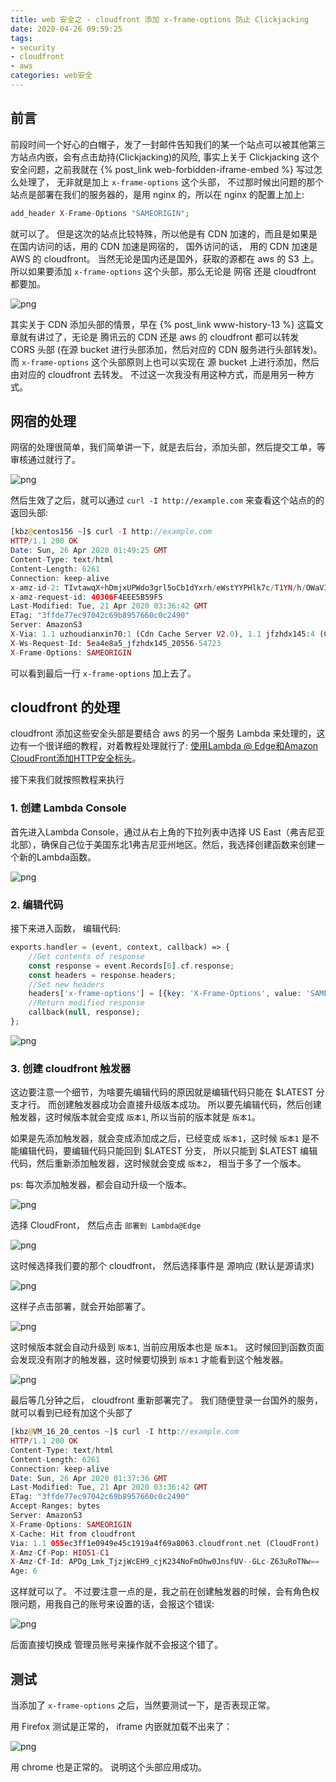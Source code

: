```yaml
---
title: web 安全之 - cloudfront 添加 x-frame-options 防止 Clickjacking
date: 2020-04-26 09:59:25
tags: 
- security
- cloudfront
- aws
categories: web安全
---
```

## 前言
前段时间一个好心的白帽子，发了一封邮件告知我们的某一个站点可以被其他第三方站点内嵌，会有点击劫持(Clickjacking)的风险, 事实上关于 Clickjacking 这个安全问题，之前我就在 {% post_link web-forbidden-iframe-embed %} 写过怎么处理了， 无非就是加上 `x-frame-options` 这个头部， 不过那时候出问题的那个站点是部署在我们的服务器的，是用 nginx 的，所以在 nginx 的配置上加上:
```php
add_header X-Frame-Options "SAMEORIGIN";
```
就可以了。 但是这次的站点比较特殊，所以他是有 CDN 加速的，而且是如果是在国内访问的话，用的 CDN 加速是网宿的， 国外访问的话， 用的 CDN 加速是 AWS 的 cloudfront。 当然无论是国内还是国外，获取的源都在 aws 的 S3 上。 所以如果要添加 `x-frame-options` 这个头部，那么无论是 网宿 还是 cloudfront 都要加。
<!--more-->

![png](1.png)

其实关于 CDN 添加头部的情景，早在 {% post_link www-history-13 %} 这篇文章就有讲过了，无论是 腾讯云的 CDN 还是 aws 的 cloudfront 都可以转发 CORS 头部 (在源 bucket 进行头部添加，然后对应的 CDN 服务进行头部转发)。 而 `x-frame-options` 这个头部原则上也可以实现在 源 bucket 上进行添加，然后由对应的 cloudfront 去转发。 不过这一次我没有用这种方式，而是用另一种方式。

## 网宿的处理
网宿的处理很简单，我们简单讲一下，就是去后台，添加头部，然后提交工单，等审核通过就行了。

![png](2.png)

然后生效了之后，就可以通过 `curl -I http://example.com` 来查看这个站点的的返回头部:
```php
[kbz@centos156 ~]$ curl -I http://example.com
HTTP/1.1 200 OK
Date: Sun, 26 Apr 2020 01:49:25 GMT
Content-Type: text/html
Content-Length: 6261
Connection: keep-alive
x-amz-id-2: TIvtawqX+hDmjxUPWdo3grl5oCb1dYxrh/eWstYYPHlk7c/T1YN/h/OWaVITPLnxoELAOXygl4M=
x-amz-request-id: 40306F4EEE5B59F5
Last-Modified: Tue, 21 Apr 2020 03:36:42 GMT
ETag: "3ffde77ec97042c69b8957660c0c2490"
Server: AmazonS3
X-Via: 1.1 uzhoudianxin70:1 (Cdn Cache Server V2.0), 1.1 jfzhdx145:4 (Cdn Cache Server V2.0)
X-Ws-Request-Id: 5ea4e8a5_jfzhdx145_20556-54723
X-Frame-Options: SAMEORIGIN
```
可以看到最后一行  `x-frame-options` 加上去了。

## cloudfront 的处理
cloudfront 添加这些安全头部是要结合 aws 的另一个服务 Lambda 来处理的，这边有一个很详细的教程，对着教程处理就行了: [使用Lambda @ Edge和Amazon CloudFront添加HTTP安全标头](https://aws.amazon.com/cn/blogs/networking-and-content-delivery/adding-http-security-headers-using-lambdaedge-and-amazon-cloudfront/?nc1=h_ls)。

接下来我们就按照教程来执行

### 1. 创建 Lambda Console
首先进入Lambda Console，通过从右上角的下拉列表中选择 US East（弗吉尼亚北部），确保自己位于美国东北1弗吉尼亚州地区。然后，我选择创建函数来创建一个新的Lambda函数。
 
![png](3.png)

### 2. 编辑代码
接下来进入函数， 编辑代码:
```php
exports.handler = (event, context, callback) => {
    //Get contents of response
    const response = event.Records[0].cf.response;
    const headers = response.headers;
    //Set new headers
    headers['x-frame-options'] = [{key: 'X-Frame-Options', value: 'SAMEORIGIN'}];
    //Return modified response
    callback(null, response);
};
```

![png](4.png)

### 3. 创建 cloudfront 触发器
这边要注意一个细节，为啥要先编辑代码的原因就是编辑代码只能在 $LATEST 分支才行。 而创建触发器成功会直接升级版本成功。 所以要先编辑代码，然后创建触发器，这时候版本就会变成 `版本1`, 所以当前的版本就是 `版本1`。

如果是先添加触发器，就会变成添加成之后，已经变成 `版本1`，这时候 `版本1` 是不能编辑代码，要编辑代码只能回到 $LATEST 分支， 所以只能到 $LATEST 编辑代码，然后重新添加触发器，这时候就会变成 `版本2`， 相当于多了一个版本。

ps: 每次添加触发器，都会自动升级一个版本。

![png](5.png)

选择 CloudFront， 然后点击 `部署到 Lambda@Edge`

![png](6.png)

这时候选择我们要的那个 cloudfront， 然后选择事件是 源响应 (默认是源请求)

![png](7.png)

这样子点击部署，就会开始部署了。

![png](8.png)

这时候版本就会自动升级到 `版本1`, 当前应用版本也是 `版本1`。 这时候回到函数页面会发现没有刚才的触发器，这时候要切换到 `版本1` 才能看到这个触发器。

![png](9.png)

最后等几分钟之后， cloudfront 重新部署完了。 我们随便登录一台国外的服务，就可以看到已经有加这个头部了

```php
[kbz@VM_16_20_centos ~]$ curl -I http://example.com
HTTP/1.1 200 OK
Content-Type: text/html
Content-Length: 6261
Connection: keep-alive
Date: Sun, 26 Apr 2020 01:37:36 GMT
Last-Modified: Tue, 21 Apr 2020 03:36:42 GMT
ETag: "3ffde77ec97042c69b8957660c0c2490"
Accept-Ranges: bytes
Server: AmazonS3
X-Frame-Options: SAMEORIGIN
X-Cache: Hit from cloudfront
Via: 1.1 055ec3ff1e0949e45c1919a4f69a8063.cloudfront.net (CloudFront)
X-Amz-Cf-Pop: HIO51-C1
X-Amz-Cf-Id: APDg_Lmk_TjzjWcEH9_cjK234NoFmOhw0JnsfUV--GLc-Z63uRoTNw==
Age: 6
```
这样就可以了。 不过要注意一点的是，我之前在创建触发器的时候，会有角色权限问题，用我自己的账号来设置的话，会报这个错误:

![png](10.png)

后面直接切换成 管理员账号来操作就不会报这个错了。

## 测试
当添加了 `x-frame-options` 之后，当然要测试一下，是否表现正常。

用 Firefox 测试是正常的， iframe 内嵌就加载不出来了：

![png](11.png)

用 chrome 也是正常的。 说明这个头部应用成功。



